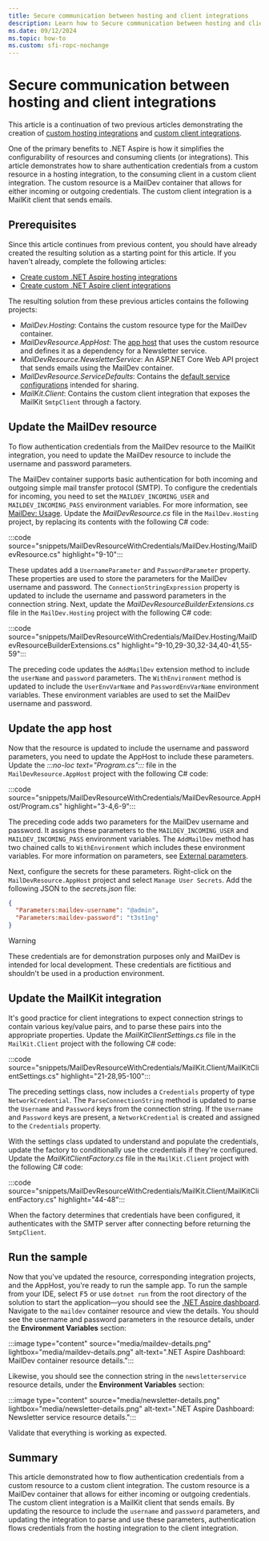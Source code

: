 ```yaml
---
title: Secure communication between hosting and client integrations
description: Learn how to Secure communication between hosting and client integrations.
ms.date: 09/12/2024
ms.topic: how-to
ms.custom: sfi-ropc-nochange
---
```


# Secure communication between hosting and client integrations

This article is a continuation of two previous articles demonstrating the creation of [custom hosting integrations](custom-hosting-integration.md) and [custom client integrations](custom-client-integration.md).

One of the primary benefits to .NET Aspire is how it simplifies the configurability of resources and consuming clients (or integrations). This article demonstrates how to share authentication credentials from a custom resource in a hosting integration, to the consuming client in a custom client integration. The custom resource is a MailDev container that allows for either incoming or outgoing credentials. The custom client integration is a MailKit client that sends emails.

## Prerequisites

Since this article continues from previous content, you should have already created the resulting solution as a starting point for this article. If you haven't already, complete the following articles:

- [Create custom .NET Aspire hosting integrations](custom-hosting-integration.md)
- [Create custom .NET Aspire client integrations](custom-client-integration.md)

The resulting solution from these previous articles contains the following projects:

- _MailDev.Hosting_: Contains the custom resource type for the MailDev container.
- _MailDevResource.AppHost_: The [app host](../fundamentals/app-host-overview.md) that uses the custom resource and defines it as a dependency for a Newsletter service.
- _MailDevResource.NewsletterService_: An ASP.NET Core Web API project that sends emails using the MailDev container.
- _MailDevResource.ServiceDefaults_: Contains the [default service configurations](../fundamentals/service-defaults.md) intended for sharing.
- _MailKit.Client_: Contains the custom client integration that exposes the MailKit `SmtpClient` through a factory.

## Update the MailDev resource

To flow authentication credentials from the MailDev resource to the MailKit integration, you need to update the MailDev resource to include the username and password parameters.

The MailDev container supports basic authentication for both incoming and outgoing simple mail transfer protocol (SMTP). To configure the credentials for incoming, you need to set the `MAILDEV_INCOMING_USER` and `MAILDEV_INCOMING_PASS` environment variables. For more information, see [MailDev: Usage](https://maildev.github.io/maildev/#usage). Update the _MailDevResource.cs_ file in the `MailDev.Hosting` project, by replacing its contents with the following C# code:
  
:::code source="snippets/MailDevResourceWithCredentials/MailDev.Hosting/MailDevResource.cs" highlight="9-10":::

These updates add a `UsernameParameter` and `PasswordParameter` property. These properties are used to store the parameters for the MailDev username and password. The `ConnectionStringExpression` property is updated to include the username and password parameters in the connection string. Next, update the _MailDevResourceBuilderExtensions.cs_ file in the `MailDev.Hosting` project with the following C# code:

:::code source="snippets/MailDevResourceWithCredentials/MailDev.Hosting/MailDevResourceBuilderExtensions.cs" highlight="9-10,29-30,32-34,40-41,55-59":::

The preceding code updates the `AddMailDev` extension method to include the `userName` and `password` parameters. The `WithEnvironment` method is updated to include the `UserEnvVarName` and `PasswordEnvVarName` environment variables. These environment variables are used to set the MailDev username and password.

## Update the app host

Now that the resource is updated to include the username and password parameters, you need to update the AppHost to include these parameters. Update the _:::no-loc text="Program.cs":::_ file in the `MailDevResource.AppHost` project with the following C# code:

:::code source="snippets/MailDevResourceWithCredentials/MailDevResource.AppHost/Program.cs" highlight="3-4,6-9":::

The preceding code adds two parameters for the MailDev username and password. It assigns these parameters to the `MAILDEV_INCOMING_USER` and `MAILDEV_INCOMING_PASS` environment variables. The `AddMailDev` method has two chained calls to `WithEnvironment` which includes these environment variables. For more information on parameters, see [External parameters](../fundamentals/external-parameters.md).

Next, configure the secrets for these parameters. Right-click on the `MailDevResource.AppHost` project and select `Manage User Secrets`. Add the following JSON to the _secrets.json_ file:

```json
{
  "Parameters:maildev-username": "@admin",
  "Parameters:maildev-password": "t3st1ng"
}
```

> [!WARNING]
> These credentials are for demonstration purposes only and MailDev is intended for local development. These credentials are fictitious and shouldn't be used in a production environment.

## Update the MailKit integration

It's good practice for client integrations to expect connection strings to contain various key/value pairs, and to parse these pairs into the appropriate properties. Update the _MailKitClientSettings.cs_ file in the `MailKit.Client` project with the following C# code:

:::code source="snippets/MailDevResourceWithCredentials/MailKit.Client/MailKitClientSettings.cs" highlight="21-28,95-100":::

The preceding settings class, now includes a `Credentials` property of type `NetworkCredential`. The `ParseConnectionString` method is updated to parse the `Username` and `Password` keys from the connection string. If the `Username` and `Password` keys are present, a `NetworkCredential` is created and assigned to the `Credentials` property.

With the settings class updated to understand and populate the credentials, update the factory to conditionally use the credentials if they're configured. Update the _MailKitClientFactory.cs_ file in the `MailKit.Client` project with the following C# code:

:::code source="snippets/MailDevResourceWithCredentials/MailKit.Client/MailKitClientFactory.cs" highlight="44-48":::

When the factory determines that credentials have been configured, it authenticates with the SMTP server after connecting before returning the `SmtpClient`.

## Run the sample

Now that you've updated the resource, corresponding integration projects, and the AppHost, you're ready to run the sample app. To run the sample from your IDE, select <kbd>F5</kbd> or use `dotnet run` from the root directory of the solution to start the application—you should see the [.NET Aspire dashboard](../fundamentals/dashboard/overview.md). Navigate to the `maildev` container resource and view the details. You should see the username and password parameters in the resource details, under the **Environment Variables** section:

:::image type="content" source="media/maildev-details.png" lightbox="media/maildev-details.png" alt-text=".NET Aspire Dashboard: MailDev container resource details.":::

Likewise, you should see the connection string in the `newsletterservice` resource details, under the **Environment Variables** section:

:::image type="content" source="media/newsletter-details.png" lightbox="media/newsletter-details.png" alt-text=".NET Aspire Dashboard: Newsletter service resource details.":::

Validate that everything is working as expected.

## Summary

This article demonstrated how to flow authentication credentials from a custom resource to a custom client integration. The custom resource is a MailDev container that allows for either incoming or outgoing credentials. The custom client integration is a MailKit client that sends emails. By updating the resource to include the `username` and `password` parameters, and updating the integration to parse and use these parameters, authentication flows credentials from the hosting integration to the client integration.
